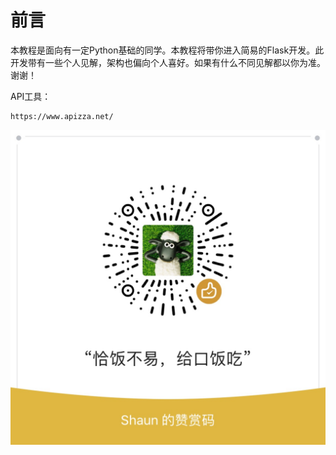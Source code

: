 # 前言

本教程是面向有一定Python基础的同学。本教程将带你进入简易的Flask开发。此开发带有一些个人见解，架构也偏向个人喜好。如果有什么不同见解都以你为准。谢谢！

API工具：  
  
    https://www.apizza.net/

![images](./images/eat.jpg)
